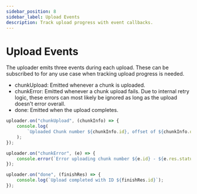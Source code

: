 ```yaml
---
sidebar_position: 8
sidebar_label: Upload Events
description: Track upload progress with event callbacks.
---
```


# Upload Events

The uploader emits three events during each upload. These can be subscribed to for any use case when tracking upload progress is needed.

-   chunkUpload: Emitted whenever a chunk is uploaded.
-   chunkError: Emitted whenever a chunk upload fails. Due to internal retry logic, these errors can most likely be ignored as long as the upload doesn't error overall.
-   done: Emitted when the upload completes.

```js
uploader.on("chunkUpload", (chunkInfo) => {
	console.log(
		`Uploaded Chunk number ${chunkInfo.id}, offset of ${chunkInfo.offset}, size ${chunkInfo.size} Bytes, with a total of ${chunkInfo.totalUploaded} bytes uploaded.`,
	);
});

uploader.on("chunkError", (e) => {
	console.error(`Error uploading chunk number ${e.id} - ${e.res.statusText}`);
});

uploader.on("done", (finishRes) => {
	console.log(`Upload completed with ID ${finishRes.id}`);
});
```
